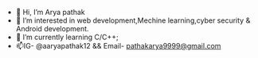 - 👋 Hi, I’m Arya pathak
- 👀 I’m interested in web development,Mechine learning,cyber security & Android development.
- 🌱 I’m currently learning C/C++;
- 📫IG- @aaryapathak12 && Email- pathakarya9999@gmail.com

<!---
aaryapathak12/aaryapathak12 is a ✨ special ✨ repository because its `README.md` (this file) appears on your GitHub profile.
You can click the Preview link to take a look at your changes.
--->

